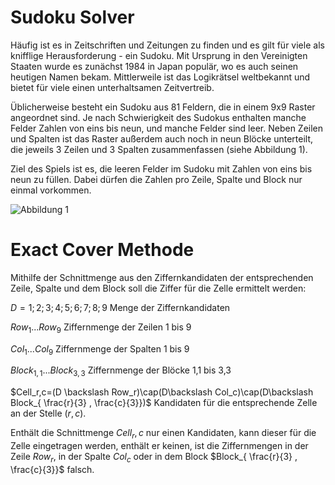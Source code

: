 # Sudoku Solver

Häufig ist es in Zeitschriften und Zeitungen zu finden und es gilt für viele als knifflige Herausforderung - ein Sudoku. Mit Ursprung in den Vereinigten Staaten wurde es zunächst 1984 in Japan populär, wo es auch seinen heutigen Namen bekam. Mittlerweile ist das Logikrätsel weltbekannt und bietet für viele einen unterhaltsamen Zeitvertreib.

Üblicherweise besteht ein Sudoku aus 81 Feldern, die in einem 9x9 Raster angeordnet sind. Je nach Schwierigkeit des Sudokus enthalten manche Felder Zahlen von eins bis neun, und manche Felder sind leer. Neben Zeilen und Spalten ist das Raster außerdem auch noch in neun Blöcke unterteilt, die jeweils 3 Zeilen und 3 Spalten zusammenfassen (siehe Abbildung 1).

Ziel des Spiels ist es, die leeren Felder im Sudoku mit Zahlen von eins bis neun zu füllen. Dabei dürfen die Zahlen pro Zeile, Spalte und Block nur einmal vorkommen.

![Abbildung 1](https://upload.wikimedia.org/wikipedia/commons/e/e0/Sudoku_Puzzle_by_L2G-20050714_standardized_layout.svg)

# Exact Cover Methode

Mithilfe der Schnittmenge aus den Ziffernkandidaten der entsprechenden Zeile, Spalte und dem Block soll die Ziffer für die Zelle ermittelt werden:

$D={1;2;3;4;5;6;7;8;9}$ Menge der Ziffernkandidaten

$Row_1...Row_9$ Ziffernmenge der Zeilen 1 bis 9

$Col_1...Col_9$ Ziffernmenge der Spalten 1 bis 9

$Block_{1,1}...Block_{3,3}$ Ziffernmenge der Blöcke 1,1 bis 3,3

$Cell_r,c=(D \backslash Row_r)\cap(D\backslash Col_c)\cap(D\backslash Block_{ \frac{r}{3} , \frac{c}{3}})$ Kandidaten für die entsprechende Zelle an der Stelle $(r,c)$.

Enthält die Schnittmenge $Cell_r,c$ nur einen Kandidaten, kann dieser für die Zelle eingetragen werden, enthält er keinen, ist die Ziffernmengen in der Zeile $Row_r$, in der Spalte $Col_c$ oder in dem Block $Block_{ \frac{r}{3} , \frac{c}{3}}$ falsch.
